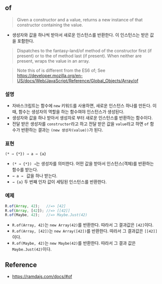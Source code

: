 ## of
> Given a constructor and a value, returns a new instance of that constructor containing the value.
- 생성자와 값을 하나씩 받아서 새로운 인스턴스를 반환한다. 이 인스턴스는 받은 값을 포함한다.

> Dispatches to the fantasy-land/of method of the constructor first (if present) or to the of method last (if present). When neither are present, wraps the value in an array.

> Note this of is different from the ES6 of; See https://developer.mozilla.org/en-US/docs/Web/JavaScript/Reference/Global_Objects/Array/of

### 설명
- 자바스크립트는 함수에 `new` 키워드를 사용하면, 새로운 인스턴스 하나를 만든다. 이때, 함수는 생성자의 역할을 하는 함수여야 인스턴스가 생성된다.
- 생성자와 값을 하나 받아서 생성자로 부터 새로운 인스턴스를 반환하는 함수이다.
- 전달 받은 생성자를 `constructor`라고 하고 전달 받은 값을 `value`라고 하면 `of` 함수가 반환하는 결과는 `(new 생성자(value))`가 된다.

### 표현
```
(* → {*}) → a → {a}
```
- `(* → {*}) →`는 생성자를 의미한다. 어떤 값을 받아서 인스턴스(객체)를 반환하는 함수를 받는다.
- `→ a → ` 값을 하나 받는다.
- `→ {a}` 두 번째 인자 값이 세팅된 인스턴스를 반환한다.

### 예제
```js
R.of(Array, 42);   //=> [42]
R.of(Array, [42]); //=> [[42]]
R.of(Maybe, 42);   //=> Maybe.Just(42)
```
- `R.of(Array, 42)`는 `new Array(42)`를 반환한다. 따라서 그 결과값은 `[42]`이다.
- `R.of(Array, [42])`는 `new Array([42])`를 반환한다. 따라서 그 결과값은 `[[42]]`이다.
- `R.of(Maybe, 42)`는 `new Maybe(42)`를 반환한다. 따라서 그 결과 값은 `Maybe.Just(42)`이다.

## Reference
- https://ramdajs.com/docs/#of
